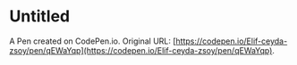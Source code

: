 # Untitled

A Pen created on CodePen.io. Original URL: [https://codepen.io/Elif-ceyda-zsoy/pen/qEWaYqp](https://codepen.io/Elif-ceyda-zsoy/pen/qEWaYqp).

